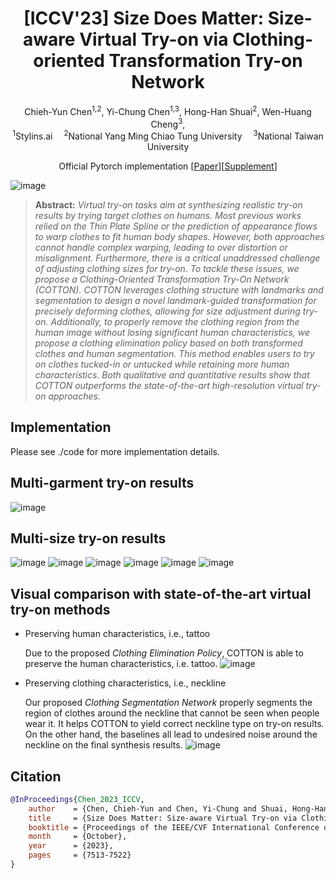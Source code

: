 <div align="center">

<h1>[ICCV'23] Size Does Matter: Size-aware Virtual Try-on via Clothing-oriented Transformation Try-on Network</h1>

<div>
    Chieh-Yun Chen<sup>1,2</sup>,
    Yi-Chung Chen<sup>1,3</sup>,
    Hong-Han Shuai<sup>2</sup>,
    Wen-Huang Cheng<sup>3</sup>,
</div>
<div>
    <sup>1</sup>Stylins.ai&emsp; <sup>2</sup>National Yang Ming Chiao Tung University&emsp;  <sup>3</sup>National Taiwan University
</div>


Official Pytorch implementation [[Paper](https://openaccess.thecvf.com/content/ICCV2023/papers/Chen_Size_Does_Matter_Size-aware_Virtual_Try-on_via_Clothing-oriented_Transformation_Try-on_ICCV_2023_paper.pdf)][[Supplement](https://openaccess.thecvf.com/content/ICCV2023/supplemental/Chen_Size_Does_Matter_ICCV_2023_supplemental.pdf)]

</div>

![image](https://github.com/cotton6/COTTON-size-does-matter/blob/main/TryOn_results/banner_size_noHead.jpg)

> **Abstract:** *Virtual try-on tasks aim at synthesizing realistic try-on results by trying target clothes on humans. Most previous works relied on the Thin Plate Spline or the prediction of appearance flows to warp clothes to fit human body shapes. However, both approaches cannot handle complex warping, leading to over distortion or misalignment. Furthermore, there is a critical unaddressed challenge of adjusting clothing sizes for try-on. To tackle these issues, we propose a Clothing-Oriented Transformation Try-On Network (COTTON). COTTON leverages clothing structure with landmarks and segmentation to design a novel landmark-guided transformation for precisely deforming clothes, allowing for size adjustment during try-on. Additionally, to properly remove the clothing region from the human image without losing significant human characteristics, we propose a clothing elimination policy based on both transformed clothes and human segmentation. This method enables users to try on clothes tucked-in or untucked while retaining more human characteristics. Both qualitative and quantitative results show that COTTON outperforms the state-of-the-art high-resolution virtual try-on approaches.*

## Implementation
Please see ./code for more implementation details.

## Multi-garment try-on results
  ![image](https://github.com/cotton6/COTTON-size-does-matter/blob/main/TryOn_results/multi-garment_results_masked.gif)


## Multi-size try-on results
  ![image](https://github.com/cotton6/COTTON-size-does-matter/blob/main/TryOn_results/human33_upper128_masked.gif)
  ![image](https://github.com/cotton6/COTTON-size-does-matter/blob/main/TryOn_results/human36_upper87_masked.gif)
  ![image](https://github.com/cotton6/COTTON-size-does-matter/blob/main/TryOn_results/human45_upper145_masked.gif)
  ![image](https://github.com/cotton6/COTTON-size-does-matter/blob/main/TryOn_results/human56_upper4_masked.gif)
  ![image](https://github.com/cotton6/COTTON-size-does-matter/blob/main/TryOn_results/human58_upper90_masked.gif)
  ![image](https://github.com/cotton6/COTTON-size-does-matter/blob/main/TryOn_results/human70_upper52_masked.gif)

## Visual comparison with state-of-the-art virtual try-on methods

  - Preserving human characteristics, i.e., tattoo
    
    Due to the proposed *Clothing Elimination Policy*, COTTON is able to preserve the human characteristics, i.e. tattoo.
  ![image](https://github.com/cotton6/COTTON-size-does-matter/blob/main/TryOn_results/preserving%20human%20characteristics_woH.jpg)

  - Preserving clothing characteristics, i.e., neckline
    
    Our proposed *Clothing Segmentation Network* properly segments the region of clothes around the neckline that cannot be seen when people wear it. It helps COTTON to yield correct neckline type on try-on results. On the other hand, the baselines all lead to undesired noise around the neckline on the final synthesis results.
  ![image](https://github.com/cotton6/COTTON-size-does-matter/blob/main/TryOn_results/Vneck%20comparison_woH.jpg)

## Citation


```bibtex
@InProceedings{Chen_2023_ICCV,
    author    = {Chen, Chieh-Yun and Chen, Yi-Chung and Shuai, Hong-Han and Cheng, Wen-Huang},
    title     = {Size Does Matter: Size-aware Virtual Try-on via Clothing-oriented Transformation Try-on Network},
    booktitle = {Proceedings of the IEEE/CVF International Conference on Computer Vision (ICCV)},
    month     = {October},
    year      = {2023},
    pages     = {7513-7522}
}
```

